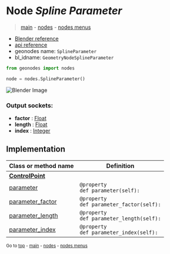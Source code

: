 # Node *Spline Parameter*

> [main](../structure.md) - [nodes](nodes.md) - [nodes menus](nodes_menus.md)

- [Blender reference](https://docs.blender.org/manual/en/latest/modeling/geometry_nodes/curve/spline_parameter.html)
- [api reference](https://docs.blender.org/api/current/bpy.types.GeometryNodeSplineParameter.html)
- geonodes name: `SplineParameter`
- bl_idname: `GeometryNodeSplineParameter`

```python
from geonodes import nodes

node = nodes.SplineParameter()
```

![Blender Image](https://docs.blender.org/manual/en/latest/_images/node-types_GeometryNodeSplineParameter.webp)

### Output sockets:

- **factor** : [Float](Float.md)
- **length** : [Float](Float.md)
- **index** : [Integer](Integer.md)

## Implementation

| Class or method name | Definition |
|----------------------|------------|
| **[ControlPoint](ControlPoint.md)** |
| [parameter](ControlPoint.md#parameter-property) | `@property`<br> `def parameter(self):` |
| [parameter_factor](ControlPoint.md#parameter_factor-property) | `@property`<br> `def parameter_factor(self):` |
| [parameter_length](ControlPoint.md#parameter_length-property) | `@property`<br> `def parameter_length(self):` |
| [parameter_index](ControlPoint.md#parameter_index-property) | `@property`<br> `def parameter_index(self):` |

<sub>Go to [top](#node-Spline-Parameter) - [main](../structure.md) - [nodes](nodes.md) - [nodes menus](nodes_menus.md)</sub>

